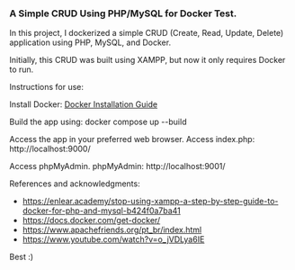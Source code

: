 <h3>A Simple CRUD Using PHP/MySQL for Docker Test.</h3>

In this project, I dockerized a simple CRUD (Create, Read, Update, Delete) application using PHP, MySQL, and Docker.

Initially, this CRUD was built using XAMPP, but now it only requires Docker to run.

Instructions for use:

Install Docker: [Docker Installation Guide](https://docs.docker.com/get-docker/)

Build the app using: docker compose up --build

Access the app in your preferred web browser. Access index.php: http://localhost:9000/

Access phpMyAdmin. phpMyAdmin: http://localhost:9001/

References and acknowledgments:
- https://enlear.academy/stop-using-xampp-a-step-by-step-guide-to-docker-for-php-and-mysql-b424f0a7ba41
- https://docs.docker.com/get-docker/
- https://www.apachefriends.org/pt_br/index.html
- https://www.youtube.com/watch?v=o_jVDLya6IE

Best :)
